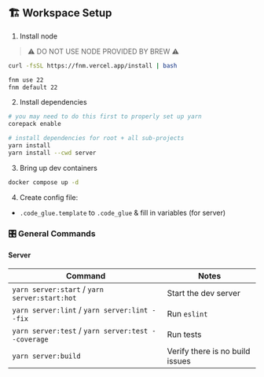 ## 🏗️ Workspace Setup

1. Install node

> ⚠️ DO NOT USE NODE PROVIDED BY BREW ⚠️

```bash
curl -fsSL https://fnm.vercel.app/install | bash

fnm use 22
fnm default 22
```

2. Install dependencies

```bash
# you may need to do this first to properly set up yarn
corepack enable

# install dependencies for root + all sub-projects
yarn install
yarn install --cwd server
```

3. Bring up dev containers

```bash
docker compose up -d
```

4. Create config file:

- `.code_glue.template` to `.code_glue` & fill in variables (for server)

### 🎛️ General Commands

#### Server

| Command | Notes |
| --- | --- |
| `yarn server:start` / `yarn server:start:hot` | Start the dev server |
| `yarn server:lint` / `yarn server:lint --fix` | Run `eslint` |
| `yarn server:test` / `yarn server:test --coverage` | Run tests |
| `yarn server:build` | Verify there is no build issues |
